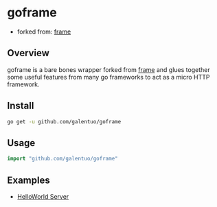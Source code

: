 # goframe

* forked from: [frame](https://github.com/j4in/frame)

## Overview

goframe is a bare bones wrapper forked from [frame](https://github.com/j4in/frame) and glues together some useful features from many go frameworks to act as a micro HTTP framework.

## Install

```bash
go get -u github.com/galentuo/goframe
```

## Usage

```go
import "github.com/galentuo/goframe"
```

## Examples

- [HelloWorld Server](examples/hello)